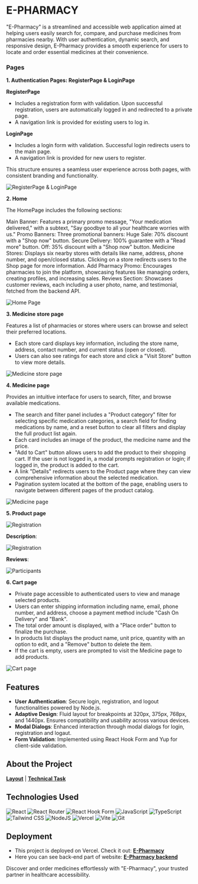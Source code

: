 # E-PHARMACY

"E-Pharmacy" is a streamlined and accessible web application aimed at helping users easily search for, compare, and purchase medicines from pharmacies nearby. With user authentication, dynamic search, and responsive design, E-Pharmacy provides a smooth experience for users to locate and order essential medicines at their convenience.

### Pages

**1. Authentication Pages: RegisterPage & LoginPage**

**RegisterPage**

- Includes a registration form with validation. Upon successful registration, users are automatically logged in and redirected to a private page.
- A navigation link is provided for existing users to log in.

**LoginPage**

- Includes a login form with validation. Successful login redirects users to the main page.
- A navigation link is provided for new users to register.

This structure ensures a seamless user experience across both pages, with consistent branding and functionality.

![RegisterPage & LoginPage](./public/1.jpg)

**2. Home**

The HomePage includes the following sections:

Main Banner: Features a primary promo message, "Your medication delivered," with a subtext, "Say goodbye to all your healthcare worries with us."
Promo Banners: Three promotional banners:
Huge Sale: 70% discount with a "Shop now" button.
Secure Delivery: 100% guarantee with a "Read more" button.
Off: 35% discount with a "Shop now" button.
Medicine Stores: Displays six nearby stores with details like name, address, phone number, and open/closed status. Clicking on a store redirects users to the Shop page for more information.
Add Pharmacy Promo: Encourages pharmacies to join the platform, showcasing features like managing orders, creating profiles, and increasing sales.
Reviews Section: Showcases customer reviews, each including a user photo, name, and testimonial, fetched from the backend API.

<!--
- Welcomes users with a site title, company slogan, and a call-to-action button redirecting to the "Events" page. -->

![Home Page](./public/2.png)

**3. Medicine store page**

Features a list of pharmacies or stores where users can browse and select their preferred locations.

- Each store card displays key information, including the store name, address, contact number, and current status (open or closed).
- Users can also see ratings for each store and click a "Visit Store" button to view more details.

![Medicine store page](./public/3.png)

**4. Medicine page**

Provides an intuitive interface for users to search, filter, and browse available medications.

- The search and filter panel includes a "Product category" filter for selecting specific medication categories, a search field for finding medications by name, and a reset button to clear all filters and display the full product list again.
- Each card includes an image of the product, the medicine name and the price.
- "Add to Cart" button allows users to add the product to their shopping cart. If the user is not logged in, a modal prompts registration or login; if logged in, the product is added to the cart.
- A link "Details" redirects users to the Product page where they can view comprehensive information about the selected medication.
- Pagination system located at the bottom of the page, enabling users to navigate between different pages of the product catalog.

![Medicine page](./public/4.png)

**5. Product page**

![Registration](./public/3.png)

**Description**:

<!--
- Provides a user-friendly form for event registration.
- Form validation ensures accurate and complete user input. -->

![Registration](./public/3.png)

**Reviews**:

<!-- - Allows users to view a list of registered participants for each event.
- Enables search by full name or email for easy navigation.
- Presents bar charts showing registrations per last week, offering insights into event popularity trends. -->

![Participants](./public/4.png)

**6. Cart page**

- Private page accessible to authenticated users to view and manage selected products.
- Users can enter shipping information including name, email, phone number, and address, choose a payment method include "Cash On Delivery" and "Bank".
- The total order amount is displayed, with a "Place order" button to finalize the purchase.
- In products list displays the product name, unit price, quantity with an option to edit, and a "Remove" button to delete the item.
- If the cart is empty, users are prompted to visit the Medicine page to add products.

![Cart page](./public/6.jpg)

## Features

- **User Authentication**: Secure login, registration, and logout functionalities powered by Node.js.
- **Adaptive Design**: Fluid layout for breakpoints at 320px, 375px, 768px, and 1440px. Ensures compatibility and usability across various devices.
- **Modal Dialogs**: Enhanced interaction through modal dialogs for login, registration and logaut.
- **Form Validation**: Implemented using React Hook Form and Yup for client-side validation.

## About the Project

[**Layout**](<https://www.figma.com/file/qrKzOBVqM6zOZNFkTOpEO0/E-PHARMACY-(clients)?type=design&node-id=0-1&mode=design&t=O9kTuPJAS2bjEuwM-0>) |
[**Technical Task**](https://docs.google.com/spreadsheets/d/1TdZTkbTSEcscopFAAH1XiiAbkP8IOawIugpvaG9xnuw/edit?gid=0#gid=0)

## Technologies Used

![React](https://img.shields.io/badge/react-%2320232a.svg?style=for-the-badge&logo=react&logoColor=%2361DAFB)
![React Router](https://img.shields.io/badge/React_Router-CA4245?style=for-the-badge&logo=react-router&logoColor=white)
![React Hook Form](https://img.shields.io/badge/React%20Hook%20Form-%23EC5990.svg?style=for-the-badge&logo=reacthookform&logoColor=white)
![JavaScript](https://img.shields.io/badge/JavaScript-323330?style=for-the-badge&logo=javascript&logoColor=F7DF1E)
![TypeScript](https://img.shields.io/badge/typescript-%23007ACC.svg?style=for-the-badge&logo=typescript&logoColor=white)
![Tailwind CSS](https://img.shields.io/badge/tailwindcss-%2338B2AC.svg?style=for-the-badge&logo=tailwind-css&logoColor=white)
![NodeJS](https://img.shields.io/badge/node.js-6DA55F?style=for-the-badge&logo=node.js&logoColor=white)
![Vercel](https://img.shields.io/badge/vercel-%23000000.svg?style=for-the-badge&logo=vercel&logoColor=white)
![Vite](https://img.shields.io/badge/vite-%23646CFF.svg?style=for-the-badge&logo=vite&logoColor=white)
![Git](https://img.shields.io/badge/git-%23F05033.svg?style=for-the-badge&logo=git&logoColor=white)

## Deployment

- This project is deployed on Vercel. Check it out: [**E-Pharmacy**](https://e-pharmacy-rust.vercel.app/)
- Here you can see back-end part of website: [**E-Pharmacy backend**](https://github.com/NiukaloTetiana/e-pharmacy-backend)

Discover and order medicines effortlessly with "E-Pharmacy", your trusted partner in healthcare accessibility.
